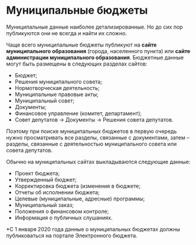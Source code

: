 # Муниципальные бюджеты

Муниципальные данные наиболее детализированные. Но до сих пор публикуются они не всегда и найти их сложно.

Чаще всего муниципальные бюджеты публикуют на **сайте муниципального образования** \(города, населенного пункта\) или **сайте администрации муниципального образования**. Бюджетные данные могут быть размещены в следующих разделах сайтов:

* Бюджет;
* Решения муниципального совета;
* Нормотворческая деятельность;
* Муниципальные правовые акты;
* Муниципальный совет;
* Документы;
* Финансовое управление \(комитет, департамент\);
* Совет депутатов -&gt; Документы -&gt; Решения совета депутатов.

Поэтому при поиске муниципальных бюджетов в первую очередь нужно просматривать все разделы, связанные с документами, затем – разделы, связанные с деятельностью муниципального совета или совета депутатов.

Обычно на муниципальных сайтах выкладываются следующие данные:

* Проект бюджета;
* Утвержденный бюджет;
* Корректировка бюджета \(изменения в бюджете;
* Отчеты об исполнении бюджета;
* Целевые \(муниципальные, адресные\) программы;
* Муниципальный заказ;
* Положения о финансовом контроле;
* Информация о публичных слушаниях.

\*С 1 января 2020 года данные о муниципальных бюджетах должны публиковаться на портале Электронного бюджета.

